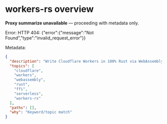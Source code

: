 # workers-rs overview

**Proxy summarize unavailable** — proceeding with metadata only.

Error: HTTP 404: {"error":{"message":"Not Found","type":"invalid_request_error"}}

Metadata:
```json
{
  "description": "Write Cloudflare Workers in 100% Rust via WebAssembly",
  "topics": [
    "cloudflare",
    "workers",
    "webassembly",
    "rust",
    "ffi",
    "serverless",
    "workers-rs"
  ],
  "paths": [],
  "why": "Keyword/topic match"
}
```